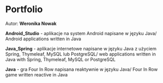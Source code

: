 # Portfolio
Autor: **Weronika Nowak**

**Android_Studio** - aplikacje na system Android napisane w języku Java/ Android applications written in Java

**Java_Spring** - aplikacje internetowe napisane w języku Java z użyciem Spring, Thymeleaf, MySQL lub PostgreSQL/ 
web applications written in Java with Spring, Thymeleaf, MySQL or PostgreSQL

**Java** - gra Four In Row napisana reaktywnie w języku Java/ Four In Row game written reactive in Java
